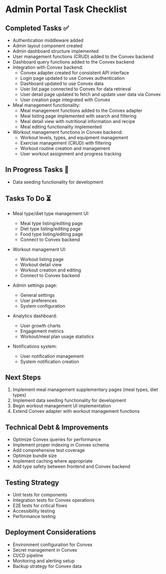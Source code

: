 # Admin Portal Task Checklist

## Completed Tasks ✅
- Authentication middleware added
- Admin layout component created
- Admin dashboard structure implemented
- User management functions (CRUD) added to the Convex backend
- Dashboard query functions added to the Convex backend
- Integration with Convex backend:
  - Convex adapter created for consistent API interface
  - Login page updated to use Convex authentication
  - Dashboard updated to use Convex data
  - User list page connected to Convex for data retrieval
  - User detail page updated to fetch and update user data via Convex
  - User creation page integrated with Convex
- Meal management functionality:
  - Meal management functions added to the Convex adapter
  - Meal listing page implemented with search and filtering
  - Meal detail view with nutritional information and recipe
  - Meal editing functionality implemented
- Workout management functions in Convex backend:
  - Workout levels, types, and equipment management
  - Exercise management (CRUD) with filtering
  - Workout routine creation and management
  - User workout assignment and progress tracking

## In Progress Tasks 🔄
- Data seeding functionality for development

## Tasks To Do ⏳
- Meal type/diet type management UI:
  - Meal type listing/editing page
  - Diet type listing/editing page
  - Food type listing/editing page
  - Connect to Convex backend

- Workout management UI:
  - Workout listing page
  - Workout detail view
  - Workout creation and editing
  - Connect to Convex backend

- Admin settings page:
  - General settings
  - User preferences
  - System configuration

- Analytics dashboard:
  - User growth charts
  - Engagement metrics
  - Workout/meal plan usage statistics

- Notifications system:
  - User notification management
  - System notification creation

## Next Steps
1. Implement meal management supplementary pages (meal types, diet types)
2. Implement data seeding functionality for development
3. Begin workout management UI implementation
4. Extend Convex adapter with workout management functions

## Technical Debt & Improvements
- Optimize Convex queries for performance
- Implement proper indexing in Convex schema
- Add comprehensive test coverage
- Optimize bundle size
- Implement caching where appropriate
- Add type safety between frontend and Convex backend

## Testing Strategy
- Unit tests for components
- Integration tests for Convex operations
- E2E tests for critical flows
- Accessibility testing
- Performance testing

## Deployment Considerations
- Environment configuration for Convex
- Secret management in Convex
- CI/CD pipeline
- Monitoring and alerting setup
- Backup strategy for Convex data 